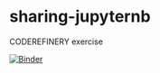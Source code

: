 # sharing-jupyternb
CODEREFINERY exercise

[![Binder](https://mybinder.org/badge_logo.svg)](https://mybinder.org/v2/gh/git@github.com:MLozanoPrieto/sharing-jupyternb.git/master)
